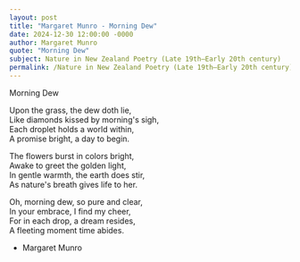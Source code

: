 ```yaml
---
layout: post
title: "Margaret Munro - Morning Dew"
date: 2024-12-30 12:00:00 -0000
author: Margaret Munro
quote: "Morning Dew"
subject: Nature in New Zealand Poetry (Late 19th–Early 20th century)
permalink: /Nature in New Zealand Poetry (Late 19th–Early 20th century)/Margaret Munro/Margaret Munro - Morning Dew
---
```


Morning Dew

Upon the grass, the dew doth lie,  
Like diamonds kissed by morning's sigh,  
Each droplet holds a world within,  
A promise bright, a day to begin.

The flowers burst in colors bright,  
Awake to greet the golden light,  
In gentle warmth, the earth does stir,  
As nature's breath gives life to her.

Oh, morning dew, so pure and clear,  
In your embrace, I find my cheer,  
For in each drop, a dream resides,  
A fleeting moment time abides.

- Margaret Munro

